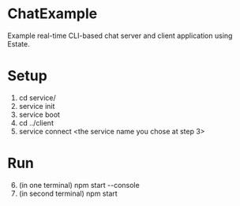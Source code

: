 # ChatExample
Example real-time CLI-based chat server and client application using Estate.

# Setup
1. cd service/
2. service init
3. service boot
4. cd ../client
5. service connect <the service name you chose at step 3>

# Run
6. (in one terminal) npm start --console
7. (in second terminal) npm start

